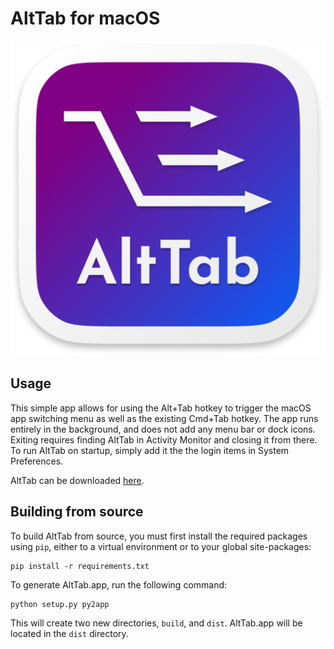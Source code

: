 # AltTab for macOS
![AltTab Icon](./assets/icon512.png)

## Usage
This simple app allows for using the Alt+Tab hotkey to trigger the macOS app switching menu as well as the existing Cmd+Tab hotkey. The app runs entirely in the background, and does not add any menu bar or dock icons. Exiting requires finding AltTab in Activity Monitor and closing it from there. To run AltTab on startup, simply add it the the login items in System Preferences.

AltTab can be downloaded [here](https://github.com/matthewlipski/alt-tab/releases/tag/v1.0).

## Building from source
To build AltTab from source, you must first install the required packages using `pip`, either to a virtual environment or to your global site-packages:
```
pip install -r requirements.txt
```
To generate AltTab.app, run the following command:
```
python setup.py py2app
```
This will create two new directories, `build`, and `dist`. AltTab.app will be located in the `dist` directory.
